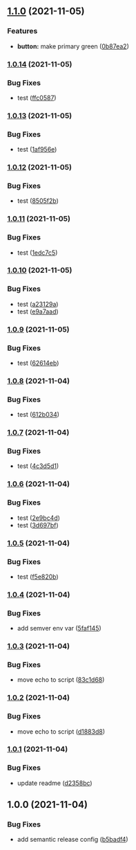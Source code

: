 ## [1.1.0](https://github.com/samtjoorg/github-actions-test/compare/v1.0.14...v1.1.0) (2021-11-05)


### Features

* **button:** make primary green ([0b87ea2](https://github.com/samtjoorg/github-actions-test/commit/0b87ea23c03358448725b0f0af9123e6365ad630))

### [1.0.14](https://github.com/samtjoorg/github-actions-test/compare/v1.0.13...v1.0.14) (2021-11-05)


### Bug Fixes

* test ([ffc0587](https://github.com/samtjoorg/github-actions-test/commit/ffc0587df168a9666b8ab903f5afed42f0f3b2be))

### [1.0.13](https://github.com/samtjoorg/github-actions-test/compare/v1.0.12...v1.0.13) (2021-11-05)


### Bug Fixes

* test ([1af956e](https://github.com/samtjoorg/github-actions-test/commit/1af956e8ab4ab237e1235c2515010ffe5b336605))

### [1.0.12](https://github.com/samtjoorg/github-actions-test/compare/v1.0.11...v1.0.12) (2021-11-05)


### Bug Fixes

* test ([8505f2b](https://github.com/samtjoorg/github-actions-test/commit/8505f2bfb10a20a7d8a98478afff1bffffe12800))

### [1.0.11](https://github.com/samtjoorg/github-actions-test/compare/v1.0.10...v1.0.11) (2021-11-05)


### Bug Fixes

* test ([1edc7c5](https://github.com/samtjoorg/github-actions-test/commit/1edc7c555c93780f0663aee99367349ed90ee4b7))

### [1.0.10](https://github.com/samtjoorg/github-actions-test/compare/v1.0.9...v1.0.10) (2021-11-05)


### Bug Fixes

* test ([a23129a](https://github.com/samtjoorg/github-actions-test/commit/a23129a859fed39b1fe8274402c19d0ba18c6516))
* test ([e9a7aad](https://github.com/samtjoorg/github-actions-test/commit/e9a7aad6a374162b3516f8dedd2612d24e1c21f8))

### [1.0.9](https://github.com/samtjoorg/github-actions-test/compare/v1.0.8...v1.0.9) (2021-11-05)


### Bug Fixes

* test ([62614eb](https://github.com/samtjoorg/github-actions-test/commit/62614ebf0fcef858edfcd4cc5ee65327e49902e5))

### [1.0.8](https://github.com/samtjoorg/github-actions-test/compare/v1.0.7...v1.0.8) (2021-11-04)


### Bug Fixes

* test ([612b034](https://github.com/samtjoorg/github-actions-test/commit/612b0348f91d7456528bb12240f6e7a638a4a508))

### [1.0.7](https://github.com/samtjoorg/github-actions-test/compare/v1.0.6...v1.0.7) (2021-11-04)


### Bug Fixes

* test ([4c3d5d1](https://github.com/samtjoorg/github-actions-test/commit/4c3d5d16879ab25fff5f15d94afdc53e5667086b))

### [1.0.6](https://github.com/samtjoorg/github-actions-test/compare/v1.0.5...v1.0.6) (2021-11-04)


### Bug Fixes

* test ([2e9bc4d](https://github.com/samtjoorg/github-actions-test/commit/2e9bc4df5c5d1a3fb775f0aef017e63990442475))
* test ([3d697bf](https://github.com/samtjoorg/github-actions-test/commit/3d697bff3ac81c03899aceb3024f7cab8ccdac4f))

### [1.0.5](https://github.com/samtjoorg/github-actions-test/compare/v1.0.4...v1.0.5) (2021-11-04)


### Bug Fixes

* test ([f5e820b](https://github.com/samtjoorg/github-actions-test/commit/f5e820b46a86e391fab955196958623b6577da4f))

### [1.0.4](https://github.com/samtjoorg/github-actions-test/compare/v1.0.3...v1.0.4) (2021-11-04)


### Bug Fixes

* add semver env var ([5faf145](https://github.com/samtjoorg/github-actions-test/commit/5faf145190b228ed090ce1507d3ee3a1d2d06c54))

### [1.0.3](https://github.com/samtjoorg/github-actions-test/compare/v1.0.2...v1.0.3) (2021-11-04)


### Bug Fixes

* move echo to script ([83c1d68](https://github.com/samtjoorg/github-actions-test/commit/83c1d683eb520208b85c989865dd8f5087df9ede))

### [1.0.2](https://github.com/samtjoorg/github-actions-test/compare/v1.0.1...v1.0.2) (2021-11-04)


### Bug Fixes

* move echo to script ([d1883d8](https://github.com/samtjoorg/github-actions-test/commit/d1883d84fe812bfaa5a1137ef3f32ea4f7e1c757))

### [1.0.1](https://github.com/samtjoorg/github-actions-test/compare/v1.0.0...v1.0.1) (2021-11-04)


### Bug Fixes

* update readme ([d2358bc](https://github.com/samtjoorg/github-actions-test/commit/d2358bce32703670aec59721d66bb0256f2e6023))

## 1.0.0 (2021-11-04)


### Bug Fixes

* add semantic release config ([b5badf4](https://github.com/samtjoorg/github-actions-test/commit/b5badf42bc0ac5231a098429cdf294ef2a3a646e))
